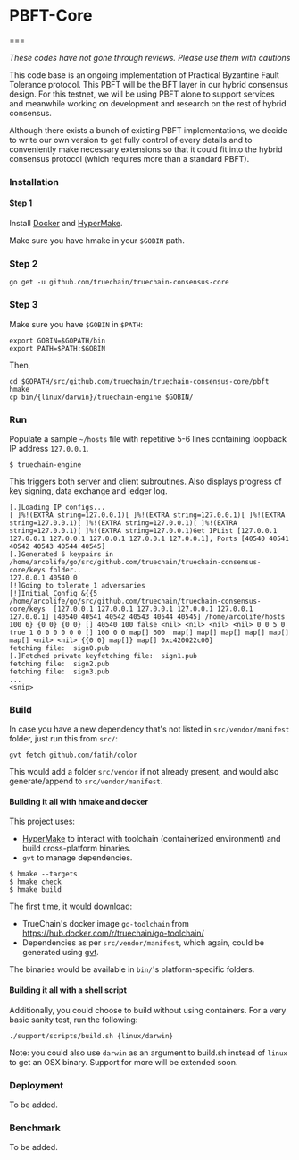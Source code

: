 # PBFT-Core
===

*These codes have not gone through reviews. Please use them with cautions*

This code base is an ongoing implementation of Practical Byzantine Fault Tolerance protocol. This PBFT will be the BFT layer in our hybrid consensus design. For this testnet, we will be using PBFT alone to support services and meanwhile working on development and research on the rest of hybrid consensus.

Although there exists a bunch of existing PBFT implementations, we decide to write our own version to get fully control of every details and to conveniently make necessary extensions so that it could fit into the hybrid consensus protocol (which requires more than a standard PBFT).

### Installation

#### Step 1

Install [Docker](https://docs.docker.com/install/) and [HyperMake](http://evo-cloud.github.io/hmake/quickguide/install/).

Make sure you have hmake in your `$GOBIN` path.

### Step 2

```
go get -u github.com/truechain/truechain-consensus-core
```

### Step 3

Make sure you have `$GOBIN` in `$PATH`:

```
export GOBIN=$GOPATH/bin
export PATH=$PATH:$GOBIN
```

Then,

```
cd $GOPATH/src/github.com/truechain/truechain-consensus-core/pbft
hmake
cp bin/{linux/darwin}/truechain-engine $GOBIN/
```

### Run

Populate a sample `~/hosts` file with repetitive 5-6 lines containing loopback IP address `127.0.0.1`. 

```
$ truechain-engine
```

This triggers both server and client subroutines. Also displays progress of key signing, data exchange and ledger log.

```
[.]Loading IP configs...
[ ]%!(EXTRA string=127.0.0.1)[ ]%!(EXTRA string=127.0.0.1)[ ]%!(EXTRA string=127.0.0.1)[ ]%!(EXTRA string=127.0.0.1)[ ]%!(EXTRA string=127.0.0.1)[ ]%!(EXTRA string=127.0.0.1)Get IPList [127.0.0.1 127.0.0.1 127.0.0.1 127.0.0.1 127.0.0.1 127.0.0.1], Ports [40540 40541 40542 40543 40544 40545]
[.]Generated 6 keypairs in /home/arcolife/go/src/github.com/truechain/truechain-consensus-core/keys folder..
127.0.0.1 40540 0
[!]Going to tolerate 1 adversaries
[!]Initial Config &{{5 /home/arcolife/go/src/github.com/truechain/truechain-consensus-core/keys  [127.0.0.1 127.0.0.1 127.0.0.1 127.0.0.1 127.0.0.1 127.0.0.1] [40540 40541 40542 40543 40544 40545] /home/arcolife/hosts 100 6} {0 0} {0 0} [] 40540 100 false <nil> <nil> <nil> <nil> 0 0 5 0 true 1 0 0 0 0 0 0 [] 100 0 0 map[] 600  map[] map[] map[] map[] map[] map[] <nil> <nil> {{0 0} map[]} map[] 0xc420022c00}
fetching file:  sign0.pub
[.]Fetched private keyfetching file:  sign1.pub
fetching file:  sign2.pub
fetching file:  sign3.pub
...
<snip>
```

### Build

In case you have a new dependency that's not listed in `src/vendor/manifest` folder, just run this from `src/`:

```
gvt fetch github.com/fatih/color
```

This would add a folder `src/vendor` if not already present, and would also generate/append to `src/vendor/manifest`.

#### Building it all with hmake and docker

This project uses:

- [HyperMake](https://github.com/evo-cloud/hmake) to interact with toolchain (containerized environment) and build cross-platform binaries.
- `gvt` to manage dependencies.


```
$ hmake --targets
$ hmake check
$ hmake build
```

The first time, it would download:

- TrueChain's docker image `go-toolchain` from https://hub.docker.com/r/truechain/go-toolchain/
- Dependencies as per `src/vendor/manifest`, which again, could be generated using [gvt](https://github.com/FiloSottile/gvt).

The binaries would be available in `bin/`'s platform-specific folders.

#### Building it all with a shell script

Additionally, you could choose to build without using containers. For a very basic sanity test, run the following:

```
./support/scripts/build.sh {linux/darwin}
```

Note: you could also use `darwin` as an argument to build.sh instead of `linux` to get an OSX binary. Support for more will be extended soon.


### Deployment

To be added.

### Benchmark

To be added.
